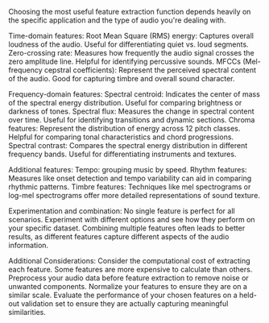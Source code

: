 Choosing the most useful feature extraction function depends heavily on the specific application and the type of audio you're dealing with.

Time-domain features:
Root Mean Square (RMS) energy: Captures overall loudness of the audio. Useful for differentiating quiet vs. loud segments.
Zero-crossing rate: Measures how frequently the audio signal crosses the zero amplitude line. Helpful for identifying percussive sounds.
MFCCs (Mel-frequency cepstral coefficients): Represent the perceived spectral content of the audio. Good for capturing timbre and overall sound character.

Frequency-domain features:
Spectral centroid: Indicates the center of mass of the spectral energy distribution. Useful for comparing brightness or darkness of tones.
Spectral flux: Measures the change in spectral content over time. Useful for identifying transitions and dynamic sections.
Chroma features: Represent the distribution of energy across 12 pitch classes. Helpful for comparing tonal characteristics and chord progressions.
Spectral contrast: Compares the spectral energy distribution in different frequency bands. Useful for differentiating instruments and textures.

Additional features:
Tempo: grouping music by speed.
Rhythm features: Measures like onset detection and tempo variability can aid in comparing rhythmic patterns.
Timbre features: Techniques like mel spectrograms or log-mel spectrograms offer more detailed representations of sound texture.

Experimentation and combination:
No single feature is perfect for all scenarios. Experiment with different options and see how they perform on your specific dataset. Combining multiple features often leads to better results, as different features capture different aspects of the audio information.

Additional Considerations:
Consider the computational cost of extracting each feature. Some features are more expensive to calculate than others.
Preprocess your audio data before feature extraction to remove noise or unwanted components.
Normalize your features to ensure they are on a similar scale.
Evaluate the performance of your chosen features on a held-out validation set to ensure they are actually capturing meaningful similarities.
